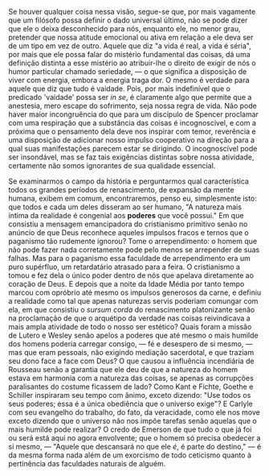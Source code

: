 Se houver qualquer coisa nessa visão, segue-se que, por mais vagamente que um filósofo possa definir o dado universal último, não se pode dizer que ele o deixa desconhecido para nós, enquanto ele, no menor grau, pretender que nossa atitude emocional ou ativa em relação a ele deva ser de um tipo em vez de outro. Aquele que diz "a vida é real, a vida é séria", por mais que ele possa falar do mistério fundamental das coisas, dá uma definição distinta a esse mistério ao atribuir-lhe o direito de exigir de nós o humor particular chamado seriedade, — o que significa a disposição de viver com energia, embora a energia traga dor. O mesmo é verdade para aquele que diz que tudo é vaidade. Pois, por mais indefinível que o predicado 'vaidade' possa ser _in se_, é claramente algo que permite que a anestesia, mero escape do sofrimento, seja nossa regra de vida. Não pode haver maior incongruência do que para um discípulo de Spencer proclamar com uma respiração que a substância das coisas é incognoscível, e com a próxima que o pensamento dela deve nos inspirar com temor, reverência e uma disposição de adicionar nosso impulso cooperativo na direção para a qual suas manifestações parecem estar se dirigindo. O incognoscível pode ser insondável, mas se faz tais exigências distintas sobre nossa atividade, certamente não somos ignorantes de sua qualidade essencial.

Se examinarmos o campo da história e perguntarmos qual característica todos os grandes períodos de renascimento, de expansão da mente humana, exibem em comum, encontraremos, penso eu, simplesmente isto: que todos e cada um deles disseram ao ser humano, "A natureza mais íntima da realidade é congenial aos **poderes** que você possui." Em que consistiu a mensagem emancipadora do cristianismo primitivo senão no anúncio de que Deus reconhece aqueles impulsos fracos e ternos que o paganismo tão rudemente ignorou? Tome o arrependimento: o homem que não pode fazer nada corretamente pode pelo menos se arrepender de suas falhas. Mas para o paganismo essa faculdade de arrependimento era um puro supérfluo, um retardatário atrasado para a feira. O cristianismo a tomou e fez dela o único poder dentro de nós que apelava diretamente ao coração de Deus. E depois que a noite da Idade Média por tanto tempo marcou com opróbrio até mesmo os impulsos generosos da carne, e definiu a realidade como tal que apenas naturezas servis poderiam comungar com ela, em que consistiu o _sursum corda_ do renascimento platonizante senão na proclamação de que o arquétipo da verdade nas coisas reivindicava a mais ampla atividade de todo o nosso ser estético? Quais foram a missão de Lutero e Wesley senão apelos a poderes que até mesmo o mais humilde dos homens poderia carregar consigo, — fé e desespero de si mesmo, — mas que eram pessoais, não exigindo mediação sacerdotal, e que traziam seu dono face a face com Deus? O que causou a influência incendiária de Rousseau senão a garantia que ele deu de que a natureza do homem estava em harmonia com a natureza das coisas, se apenas as corrupções paralisantes do costume ficassem de lado? Como Kant e Fichte, Goethe e Schiller inspiraram seu tempo com ânimo, exceto dizendo: "Use todos os seus poderes; essa é a única obediência que o universo exige"? E Carlyle com seu evangelho do trabalho, do fato, da veracidade, como ele nos move exceto dizendo que o universo não nos impõe tarefas senão aquelas que o mais humilde pode realizar? O credo de Emerson de que tudo o que já foi ou será está aqui no agora envolvente; que o homem só precisa obedecer a si mesmo, — "Aquele que descansará no que ele _é_, é parte do destino," — é da mesma forma nada além de um exorcismo de todo ceticismo quanto à pertinência das faculdades naturais de alguém.
